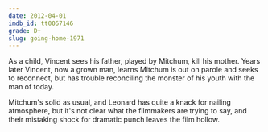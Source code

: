```yaml
---
date: 2012-04-01
imdb_id: tt0067146
grade: D+
slug: going-home-1971
---
```


As a child, Vincent sees his father, played by Mitchum, kill his mother. Years later Vincent, now a grown man, learns Mitchum is out on parole and seeks to reconnect, but has trouble reconciling the monster of his youth with the man of today.

Mitchum's solid as usual, and Leonard has quite a knack for nailing atmosphere, but it's not clear what the filmmakers are trying to say, and their mistaking shock for dramatic punch leaves the film hollow.
